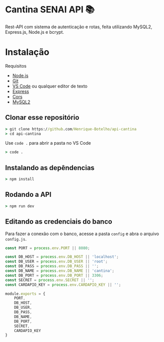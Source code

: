 # **Cantina SENAI API 📚** 

Rest-API com sistema de autenticação e rotas, feita utilizando MySQL2, Express.js, Node.js e bcrypt. 


# Instalação

Requisitos
* [Node.js](https://nodejs.org/en/)
* [Git](https://git-scm.com/downloads)
* [VS Code](https://code.visualstudio.com/download) ou qualquer editor de texto
* [Express](https://expressjs.com/pt-br/starter/installing.html)
* [Cors](https://expressjs.com/en/resources/middleware/cors.html)
* [MySQL2](https://www.npmjs.com/package/mysql2)

## Clonar esse repositório
```cmd
> git clone https://github.com/Henrique-Botelho/api-cantina
> cd api-cantina
```
Use `code .` para abrir a pasta no VS Code
```cmd
> code .
```

## Instalando as depêndencias
```cmd
> npm install
```

## Rodando a API
```cmd
> npm run dev
```

## Editando as credenciais do banco
Para fazer a conexão com o banco, acesse a pasta `config` e abra o arquivo `config.js`.

```js
const PORT = process.env.PORT || 8080;

const DB_HOST = process.env.DB_HOST || 'localhost';
const DB_USER = process.env.DB_USER || 'root';
const DB_PASS = process.env.DB_PASS || '';
const DB_NAME = process.env.DB_NAME || 'cantina';
const DB_PORT = process.env.DB_PORT || 3306;
const SECRET = process.env.SECRET || '';
const CARDAPIO_KEY = process.env.CARDAPIO_KEY || '';

module.exports = {
    PORT,
    DB_HOST,
    DB_USER,
    DB_PASS,
    DB_NAME,
    DB_PORT,
    SECRET,
    CARDAPIO_KEY
}
```

